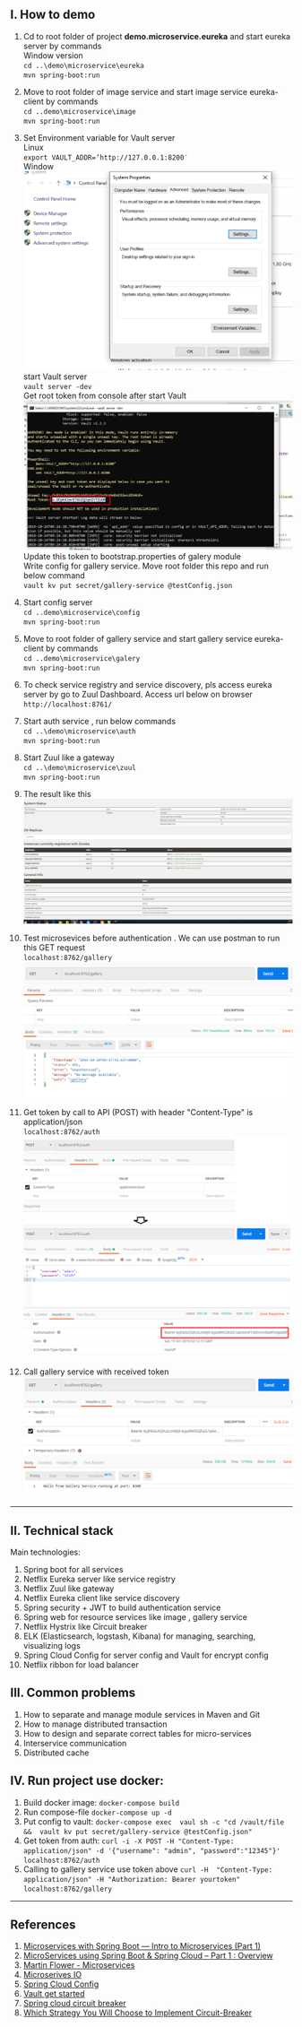## I. How to demo

1. Cd to root folder of project **demo.microservice.eureka** and start eureka server by commands   
Window version  
`cd ..\demo\microservice\eureka`  
`mvn spring-boot:run`
2. Move to root folder of image service and start image service eureka-client by commands  
`cd ..demo\microservice\image`  
`mvn spring-boot:run`  
3. Set Environment variable for Vault server  
Linux  
`export VAULT_ADDR=’http://127.0.0.1:8200′`  
Window  
![Environment Window](environmentWin.png)  
start Vault server  
`vault server -dev`  
Get root token from console after start Vault  
![Root token](rootToken.png)  
Update this token to bootstrap.properties of galery module  
Write config for gallery service. Move root folder this repo and run below command  
`vault kv put secret/gallery-service @testConfig.json`
4. Start config server  
`cd ..demo\microservice\config`  
`mvn spring-boot:run` 
5. Move to root folder of gallery service and start gallery service eureka-client by commands  
`cd ..demo\microservice\galery`  
`mvn spring-boot:run` 
6. To check service registry and service discovery, pls access eureka server by go to Zuul Dashboard. Access url below on browser  
`http://localhost:8761/`  
7. Start auth service , run below commands  
`cd ..\demo\microservice\auth`  
`mvn spring-boot:run`  

8. Start Zuul like a gateway  
`cd ..\demo\microservice\zuul`  
`mvn spring-boot:run`  

9. The result like this  
![The result](result.png)  

10. Test microsevices before authentication  . We can use postman to run this GET request  
`localhost:8762/gallery`  
![unauthorized](unauthorized.png)  

11. Get token by call to API (POST)  with header "Content-Type" is application/json   
`localhost:8762/auth`  
![get token](gettoken.png)  

12. Call gallery service with received token  
![call with token](callWithToken.png)

---

## II. Technical stack

Main technologies:

1. Spring boot for all services
2. Netflix Eureka server like service registry
3. Netflix Zuul like gateway
4. Netflix Eureka client like service discovery 
5. Spring security + JWT to build authentication service  
6. Spring web for resource services like image , gallery service  
7. Netflix Hystrix like Circuit breaker  
8. ELK (Elasticsearch, logstash, Kibana) for managing, searching, visualizing logs
9. Spring Cloud Config for server config and Vault for encrypt config  
10. Netflix ribbon for load balancer 


## III. Common problems  
1. How to separate and manage module services in Maven and Git  
2. How to manage distributed transaction
3. How to design and separate correct tables for micro-services  
4. Interservice communication   
5. Distributed cache  


## IV. Run project use docker: 
1. Build docker image:
   `docker-compose build`
2. Run compose-file
   `docker-compose up -d`
3. Put config to vault:
   `docker-compose exec  vaul sh -c "cd /vault/file &&  vault kv put secret/gallery-service @testConfig.json"`
4. Get token from auth:
  `curl -i -X POST -H "Content-Type: application/json" -d '{"username": "admin", "password":"12345"}' localhost:8762/auth`
5. Calling to gallery service use token above
  `curl -H  "Content-Type: application/json" -H "Authorization: Bearer yourtoken" localhost:8762/gallery`  
---

## References


1. [Microservices with Spring Boot — Intro to Microservices (Part 1)](https://medium.com/omarelgabrys-blog/microservices-with-spring-boot-intro-to-microservices-part-1-c0d24cd422c3)
2. [MicroServices using Spring Boot & Spring Cloud – Part 1 : Overview](https://sivalabs.in/2018/03/microservices-using-springboot-spring-cloud-part-1-overview/)
3. [Martin Flower - Microservices](https://youtu.be/Irlw-LGIJO4)  
4. [Microserives IO](https://microservices.io/)  
5. [Spring Cloud Config](https://sivalabs.in/2018/03/microservices-part-2-configuration-management-spring-cloud-config-vault/)  
6. [Vault get started](https://learn.hashicorp.com/vault/getting-started/first-secret)
7. [Spring cloud circuit breaker](https://sivalabs.in/2018/03/spring-cloud-netflix-circuit-breaker/)
8. [Which Strategy You Will Choose to Implement Circuit-Breaker](https://medium.com/@1000lin/which-strategy-you-will-choose-to-implement-circuit-breaker-for-microservices-architecture-dcd690f3c90)
